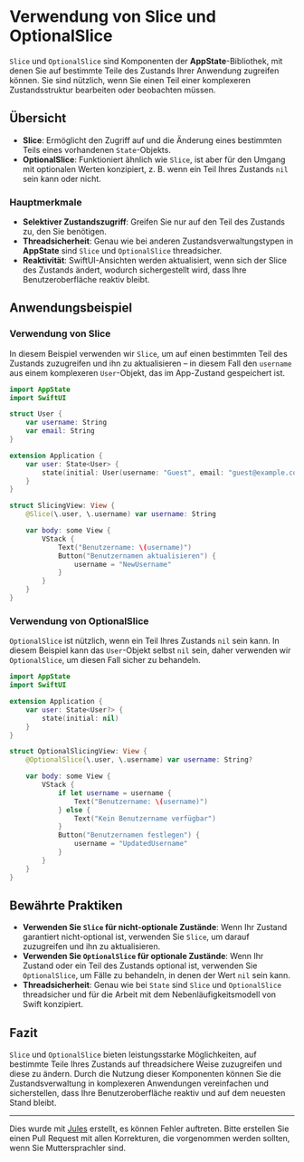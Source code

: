 # Verwendung von Slice und OptionalSlice

`Slice` und `OptionalSlice` sind Komponenten der **AppState**-Bibliothek, mit denen Sie auf bestimmte Teile des Zustands Ihrer Anwendung zugreifen können. Sie sind nützlich, wenn Sie einen Teil einer komplexeren Zustandsstruktur bearbeiten oder beobachten müssen.

## Übersicht

- **Slice**: Ermöglicht den Zugriff auf und die Änderung eines bestimmten Teils eines vorhandenen `State`-Objekts.
- **OptionalSlice**: Funktioniert ähnlich wie `Slice`, ist aber für den Umgang mit optionalen Werten konzipiert, z. B. wenn ein Teil Ihres Zustands `nil` sein kann oder nicht.

### Hauptmerkmale

- **Selektiver Zustandszugriff**: Greifen Sie nur auf den Teil des Zustands zu, den Sie benötigen.
- **Threadsicherheit**: Genau wie bei anderen Zustandsverwaltungstypen in **AppState** sind `Slice` und `OptionalSlice` threadsicher.
- **Reaktivität**: SwiftUI-Ansichten werden aktualisiert, wenn sich der Slice des Zustands ändert, wodurch sichergestellt wird, dass Ihre Benutzeroberfläche reaktiv bleibt.

## Anwendungsbeispiel

### Verwendung von Slice

In diesem Beispiel verwenden wir `Slice`, um auf einen bestimmten Teil des Zustands zuzugreifen und ihn zu aktualisieren – in diesem Fall den `username` aus einem komplexeren `User`-Objekt, das im App-Zustand gespeichert ist.

```swift
import AppState
import SwiftUI

struct User {
    var username: String
    var email: String
}

extension Application {
    var user: State<User> {
        state(initial: User(username: "Guest", email: "guest@example.com"))
    }
}

struct SlicingView: View {
    @Slice(\.user, \.username) var username: String

    var body: some View {
        VStack {
            Text("Benutzername: \(username)")
            Button("Benutzernamen aktualisieren") {
                username = "NewUsername"
            }
        }
    }
}
```

### Verwendung von OptionalSlice

`OptionalSlice` ist nützlich, wenn ein Teil Ihres Zustands `nil` sein kann. In diesem Beispiel kann das `User`-Objekt selbst `nil` sein, daher verwenden wir `OptionalSlice`, um diesen Fall sicher zu behandeln.

```swift
import AppState
import SwiftUI

extension Application {
    var user: State<User?> {
        state(initial: nil)
    }
}

struct OptionalSlicingView: View {
    @OptionalSlice(\.user, \.username) var username: String?

    var body: some View {
        VStack {
            if let username = username {
                Text("Benutzername: \(username)")
            } else {
                Text("Kein Benutzername verfügbar")
            }
            Button("Benutzernamen festlegen") {
                username = "UpdatedUsername"
            }
        }
    }
}
```

## Bewährte Praktiken

- **Verwenden Sie `Slice` für nicht-optionale Zustände**: Wenn Ihr Zustand garantiert nicht-optional ist, verwenden Sie `Slice`, um darauf zuzugreifen und ihn zu aktualisieren.
- **Verwenden Sie `OptionalSlice` für optionale Zustände**: Wenn Ihr Zustand oder ein Teil des Zustands optional ist, verwenden Sie `OptionalSlice`, um Fälle zu behandeln, in denen der Wert `nil` sein kann.
- **Threadsicherheit**: Genau wie bei `State` sind `Slice` und `OptionalSlice` threadsicher und für die Arbeit mit dem Nebenläufigkeitsmodell von Swift konzipiert.

## Fazit

`Slice` und `OptionalSlice` bieten leistungsstarke Möglichkeiten, auf bestimmte Teile Ihres Zustands auf threadsichere Weise zuzugreifen und diese zu ändern. Durch die Nutzung dieser Komponenten können Sie die Zustandsverwaltung in komplexeren Anwendungen vereinfachen und sicherstellen, dass Ihre Benutzeroberfläche reaktiv und auf dem neuesten Stand bleibt.

---
Dies wurde mit [Jules](https://jules.google) erstellt, es können Fehler auftreten. Bitte erstellen Sie einen Pull Request mit allen Korrekturen, die vorgenommen werden sollten, wenn Sie Muttersprachler sind.
